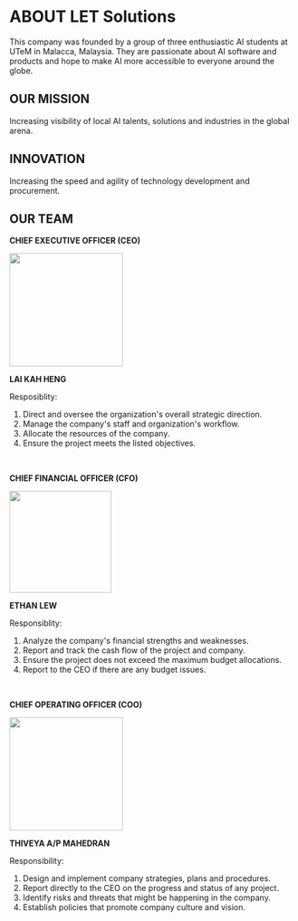 # ABOUT LET Solutions
This company was founded by a group of three enthusiastic AI students at UTeM in Malacca, Malaysia. They are passionate about AI software and products and hope to make AI more accessible to everyone around the globe.

## OUR MISSION
Increasing visibility of local AI talents, solutions and industries in the global arena.

## INNOVATION
Increasing the speed and agility of technology development and procurement.

## OUR TEAM
**CHIEF EXECUTIVE OFFICER (CEO)**

<img src="assets/.jpg" width="200" height="auto" />

**LAI KAH HENG**

Resposiblity:
1. Direct and oversee the organization's overall strategic direction.
2. Manage the company's staff and organization's workflow.
3. Allocate the resources of the company.
4. Ensure the project meets the listed objectives.

<br>

**CHIEF FINANCIAL OFFICER (CFO)**

<img src="assets/.jpeg" width="180" height="auto" />

**ETHAN LEW**

Responsiblity:
1. Analyze the company's financial strengths and weaknesses.
2. Report and track the cash flow of the project and company.
3. Ensure the project does not exceed the maximum budget allocations.
4. Report to the CEO if there are any budget issues.

<br>

**CHIEF OPERATING OFFICER (COO)**

<img src="assets/.jpeg" width="200" height="auto" />

**THIVEYA A/P MAHEDRAN**

Responsibility:
1. Design and implement company strategies, plans and procedures.
2. Report directly to the CEO on the progress and status of any project.
3. Identify risks and threats that might be happening in the company.
4. Establish policies that promote company culture and vision.

